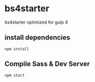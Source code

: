 # bs4starter
bs4starter optimized for gulp 4

## install dependencies
``
  npm install
``

## Compile Sass & Dev Server
``
  npm start
``
